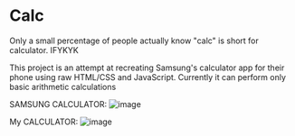 # Calc
Only a small percentage of people actually know "calc" is short for calculator. IFYKYK

This project is an attempt at recreating Samsung's calculator app for their phone using raw HTML/CSS and JavaScript.
Currently it can perform only basic arithmetic calculations

SAMSUNG CALCULATOR:
![image](https://github.com/user-attachments/assets/54f6381b-4fec-40f1-90ec-9f2c5663a6d3)

My CALCULATOR:
![image](https://github.com/user-attachments/assets/7b39dcd0-70da-4a14-9354-5f3315aa45d4)

